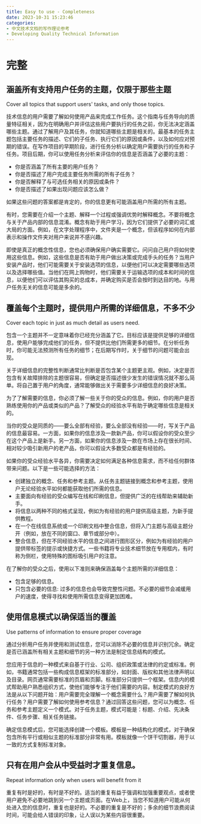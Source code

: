 ```yaml
---
title: Easy to use - Completeness
date: 2023-10-31 15:23:46
categories:
- 中文技术文档的写作理论参考
- Developing Quality Technical Information
---
```


# 完整

## 涵盖所有支持用户任务的主题，仅限于那些主题

Cover all topics that support users' tasks, and only those topics.

技术信息的用户需要了解如何使用产品来完成工作任务。这个指南与任务导向的质量特征相关，因为在明确用户并评估这些用户要执行的任务之前，你无法决定涵盖哪些主题。通过了解用户及其任务，你就知道哪些主题是相关的。最基本的任务主题包括主要任务的描述、它们的子任务、执行它们的原因或条件，以及如何应对预期的错误。在写作项目的早期阶段，进行任务分析以确定用户需要执行的任务和子任务。项目后期，你可以使用任务分析来评估你的信息是否涵盖了必要的主题：

- 你是否涵盖了所有主要的用户任务？
- 你是否描述了用户完成主要任务所需的所有子任务？
- 你是否解释了与可选任务相关的原因或条件？
- 你是否描述了如果出现问题应该怎么做？

如果这些问题的答案都是肯定的，你的信息更有可能涵盖用户所需的所有主题。

有时，您需要在介绍一个主题、解释一个过程或强调优势时解释概念。不要将概念与关于产品内部的信息混淆。概念有助于用户学习，因为它们提供了必要的词汇或大局的方面。例如，在文字处理程序中，文件夹是一个概念，但该程序如何在内部表示和操作文件夹对用户来说并不感兴趣。

即使是真正的概念性信息，您也必须确保用户确实需要它。问问自己用户将如何使用这些信息。例如，这些信息是否有助于用户做出决策或完成手头的任务？当用户安装产品时，他们可能需要关于安装选项的信息，以便他们可以决定需要哪些选项以及选择哪些值。当他们在网上购物时，他们需要关于运输选项的成本和时间的信息，以便他们可以评估其购买的总成本，并确定购买是否会按时到达目的地。与用户任务无关的信息可能是多余的。


## 覆盖每个主题时，提供用户所需的详细信息，不多不少

Cover each topic in just as much detail as users need.

包含一个主题并不一定意味着你已经充分涵盖了它。目标应该是提供足够的详细信息，使用户能够完成他们的任务，但不提供比他们所需更多的细节。在分析任务时，你可能无法预测所有任务的细节；在后期写作时，关于细节的问题可能会出现。

关于详细信息的完整性判断通常比判断是否包含某个主题更主观。例如，决定是否包含有关故障排除的主题很容易，但确定是否描述很少发生的错误情况就不那么简单。将自己置于用户的角度，通常能够做出关于需要多少详细信息的良好决策。

为了了解需要的信息，你必须了解一些关于你的受众的信息。例如，你的用户是否熟练使用你的产品或类似的产品？了解受众的经验水平有助于确定哪些信息是相关的。

当你的受众是同质的——要么全部有经验，要么全部没有经验——时，写关于产品的信息最容易。一方面，如果你的信息涉及一款新产品，你可以假设你的受众至少在这个产品上是新手。另一方面，如果你的信息涉及一款在市场上存在很长时间、相对较少吸引新用户的老产品，你可以假设大多数受众都是有经验的。

如果你的受众经验水平各异，你需要决定如何满足各种信息需求，而不给任何群体带来问题。以下是一些可能选择的方法：

- 创建独立的概念、任务和参考主题。从任务主题链接到概念和参考主题，使用户无论经验水平如何都能获取他们所需的信息。
- 主要面向有经验的受众编写在线和印刷信息，但提供广泛的在线帮助来辅助新手。
- 将信息以两种不同的格式呈现，例如为有经验的用户提供高级主题，为新手提供教程。
- 在一个在线信息系统或一个印刷文档中整合信息，但将入门主题与高级主题分开（例如，放在不同的窗口、章节或部分中）。
- 整合信息，但在不同经验水平的信息之间进行图形区分，例如为有经验的用户提供带标签的提示或快捷方式。一些书籍将专业技术细节放在专用框内，有时称为侧栏，使用特殊的图标吸引用户的注意。

在了解你的受众之后，使用以下准则来确保涵盖每个主题所需的详细信息：

- 包含足够的信息。
- 只包含必要的信息: 过多的信息也会导致完整性问题。不必要的细节会减缓用户的速度，使得寻找和使用所需信息变得更加困难。


## 使用信息模式以确保适当的覆盖

Use patterns of information to ensure proper coverage

通过分析用户任务并使用和测试信息，您可以消除不必要的信息并识别冗余。确定是否已涵盖所有相关主题和细节的另一种方法是制定信息结构的模式。

您应用于信息的一种模式来自基于行业、公司、组织政策或法律的约定或标准。例如，书籍通常包括一些构成信息框架的标准部分，如封面、版权和其他法律声明以及目录。网页通常需要标准的页眉和页脚。标准部分只提供一个框架。信息内的模式帮助用户熟悉组织方式，使他们能够专注于他们需要的内容。制定模式的良好方法是从以下问题开始：用户需要完全理解一个概念需要什么？用户需要了解如何执行任务？用户需要了解如何使用参考信息？通过回答这些问题，您可以为概念、任务和参考主题定义一个模式。对于任务主题，模式可能是：标题、介绍、先决条件、任务步骤、相关任务链接。

确定信息模式后，您可能选择创建一个模板。模板是一种结构化的模式，对于确保包含所有平行或相似主题的标准部分非常有用。模板就像一个饼干切割器，用于以一致的方式复制标准对象。

## 只有在用户会从中受益时才重复信息。

Repeat information only when users will benefit from it

重复有时是好的，有时是不好的。适当的重复有益于强调和加强重要观点，或者使用户避免不必要地跳到另一个主题或页面。在Web上，当您不知道用户可能从何处进入您的信息时，重复也是好的。不必要的重复是不好的；多余的细节浪费阅读时间，可能会给人错误的印象，让人误以为某些内容很重要。
